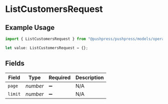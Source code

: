 # ListCustomersRequest

## Example Usage

```typescript
import { ListCustomersRequest } from "@pushpress/pushpress/models/operations";

let value: ListCustomersRequest = {};
```

## Fields

| Field              | Type               | Required           | Description        |
| ------------------ | ------------------ | ------------------ | ------------------ |
| `page`             | *number*           | :heavy_minus_sign: | N/A                |
| `limit`            | *number*           | :heavy_minus_sign: | N/A                |